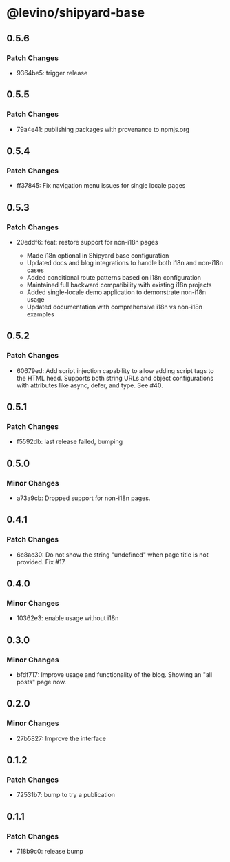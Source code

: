 # @levino/shipyard-base

## 0.5.6

### Patch Changes

- 9364be5: trigger release

## 0.5.5

### Patch Changes

- 79a4e41: publishing packages with provenance to npmjs.org

## 0.5.4

### Patch Changes

- ff37845: Fix navigation menu issues for single locale pages

## 0.5.3

### Patch Changes

- 20eddf6: feat: restore support for non-i18n pages

  - Made i18n optional in Shipyard base configuration
  - Updated docs and blog integrations to handle both i18n and non-i18n cases
  - Added conditional route patterns based on i18n configuration
  - Maintained full backward compatibility with existing i18n projects
  - Added single-locale demo application to demonstrate non-i18n usage
  - Updated documentation with comprehensive i18n vs non-i18n examples

## 0.5.2

### Patch Changes

- 60679ed: Add script injection capability to allow adding script tags to the HTML head. Supports both string URLs and object configurations with attributes like async, defer, and type. See #40.

## 0.5.1

### Patch Changes

- f5592db: last release failed, bumping

## 0.5.0

### Minor Changes

- a73a9cb: Dropped support for non-i18n pages.

## 0.4.1

### Patch Changes

- 6c8ac30: Do not show the string "undefined" when page title is not provided. Fix #17.

## 0.4.0

### Minor Changes

- 10362e3: enable usage without i18n

## 0.3.0

### Minor Changes

- bfdf717: Improve usage and functionality of the blog. Showing an "all posts" page now.

## 0.2.0

### Minor Changes

- 27b5827: Improve the interface

## 0.1.2

### Patch Changes

- 72531b7: bump to try a publication

## 0.1.1

### Patch Changes

- 718b9c0: release bump
